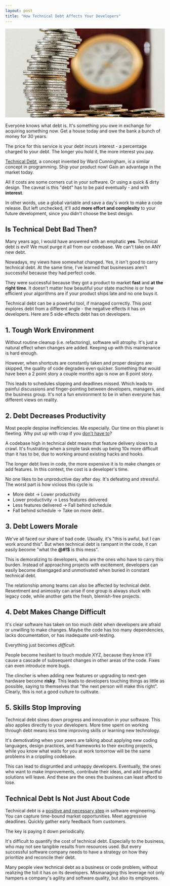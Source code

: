 ```yaml
---
layout: post
title: "How Technical Debt Affects Your Developers"
---
```


![stack of coins](/assets/coin_stack.jpg)

Everyone knows what debt is. It's something you owe in exchange for acquiring something now. Get a house today and owe the bank a bunch of money for 30 years.

The price for this service is your debt incurs interest - a percentage charged to your debt. The longer you hold it, the more interest you pay.

[Technical Debt][1], a concept invented by Ward Cunningham, is a similar concept in programming. Ship your product now! Gain an advantage in the market today.

All it costs are some corners cut in your software. Or using a quick & dirty design. The caveat is this "debt" has to be paid eventually - and with **interest**.

In other words, use a global variable and save a day's work to make a code release. But left unchecked, it'll add **more effort and complexity** to your future development, since you didn't choose the best design.

## Is Technical Debt Bad Then? ##

Many years ago, I would have answered with an emphatic **yes**. Technical debt is evil! We must purge it all from our codebase. We can't take on ANY new debt.

Nowadays, my views have somewhat changed. Yes, it isn't good to carry technical debt. At the same time, I've learned that businesses aren't successful because they had perfect code.

They were successful because they got a product to market **fast** and **at the right time**. It doesn't matter how beautiful your state machine is or how efficient your algorithms are if your product ships late and no one buys it.

Technical debt can be a powerful tool, if managed correctly. This post explores debt from a different angle - the negative effects it has on developers. Here are 5 side-effects debt has on developers.

## 1. Tough Work Environment ##

Without routine cleanup (i.e. refactoring), software will atrophy. It's just a natural effect when changes are added. Keeping up with this maintenance is hard enough.

However, when shortcuts are constantly taken and proper designs are skipped, the quality of code degrades even quicker. Something that would have been a 2 point story a couple months ago is now an 8 point story.

This leads to schedules slipping and deadlines missed. Which leads to painful discussions and finger-pointing between developers, managers, and the business group. It's not a fun environment to be in when everyone has different views on reality.

## 2. Debt Decreases Productivity ##

Most people despise inefficiencies. Me especially. Our time on this planet is fleeting. Why put up with crap if you [don't have to][2]?

A codebase high in technical debt means that feature delivery slows to a crawl. It's frustrating when a simple task ends up being 10x more difficult than it has to be, due to working around existing hacks and hooks.

The longer debt lives in code, the more expensive it is to make changes or add features. In this context,  the cost is a developer's time.

No one likes to be unproductive day after day. It's defeating and stressful. The worst part is how vicious this cycle is:

* More debt -> Lower productivity
* Lower productivity -> Less features delivered
* Less features delivered -> Fall behind schedule
* Fall behind schedule -> Take on more debt..

## 3. Debt Lowers Morale ##

We've all faced our share of bad code. Usually, it's "this is awful, but I can work around this". But when technical debt is rampant in the code, it can easily become "what the **@#!$** is this mess".

This is demoralizing to developers, who are the ones who have to carry this burden. Instead of approaching projects with excitement, developers can easily become disengaged and unmotivated when buried in constant technical debt.

The relationship among teams can also be affected by technical debt. Resentment and animosity can arise if one group is always stuck with legacy code, while another gets the fresh, blemish-free projects.

## 4. Debt Makes Change Difficult ##

It's clear software has taken on too much debt when developers are afraid or unwilling to make changes. Maybe the code has too many dependencies, lacks documentation, or has inadequate unit-testing.

Everything just becomes *difficult*.

People become hesitant to touch module XYZ, because they know it'll cause a cascade of subsequent changes in other areas of the code. Fixes can even introduce more bugs.

The clincher is when adding new features or upgrading to next-gen hardware become **risky**. This leads to developers touching things as little as possible, saying to themselves that "the next person will make this right". Clearly, this is not a good culture to cultivate.

## 5. Skills Stop Improving ##

Technical debt slows down progress and innovation in your software. This also applies directly to your developers. More time spent on working through debt means less time improving skills or learning new technology.

It's demotivating when your peers are talking about applying new coding languages, design practices, and frameworks to their exciting projects, while you know what waits for you at work tomorrow will be the same problems in a crippling codebase.

This can lead to disgruntled and unhappy developers. Eventually, the ones who want to make improvements, contribute their ideas, and add impactful solutions will leave. And these are the ones the business can least afford to lose.

## Technical Debt Is Not Just About Code ##

Technical debt is a [positive and necessary step][3] in software engineering. You can capture time-bound market opportunities. Meet aggressive deadlines. Quickly gather early feedback from customers.

The key is paying it down periodically.

It's difficult to quantify the cost of technical debt. Especially to the business, who may not see tangible results from resources used. But every successful software company needs to have a strategy on how they prioritize and reconcile their debt.

Many people view technical debt as a business or code problem, without realizing the toll it has on its developers. Mismanaging this leverage not only hampers a company's agility and software quality, but also its employees.

[1]: https://en.wikipedia.org/wiki/Technical_debt
[2]: /dont-put-up-with-crap.html
[3]: http://www.bigeng.io/why-the-way-we-look-at-technical-debt-is-wrong/
